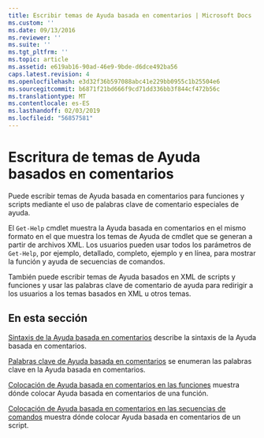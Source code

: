 ```yaml
---
title: Escribir temas de Ayuda basada en comentarios | Microsoft Docs
ms.custom: ''
ms.date: 09/13/2016
ms.reviewer: ''
ms.suite: ''
ms.tgt_pltfrm: ''
ms.topic: article
ms.assetid: e619ab16-90ad-46e9-9bde-d6dce492ba56
caps.latest.revision: 4
ms.openlocfilehash: e3d32f36b597088abc41e229bb0955c1b25504e6
ms.sourcegitcommit: b6871f21bd666f9cd71dd336bb3f844cf472b56c
ms.translationtype: MT
ms.contentlocale: es-ES
ms.lasthandoff: 02/03/2019
ms.locfileid: "56857581"
---
```

# <a name="writing-comment-based-help-topics"></a>Escritura de temas de Ayuda basados en comentarios

Puede escribir temas de Ayuda basada en comentarios para funciones y scripts mediante el uso de palabras clave de comentario especiales de ayuda.

 El `Get-Help` cmdlet muestra la Ayuda basada en comentarios en el mismo formato en el que muestra los temas de Ayuda de cmdlet que se generan a partir de archivos XML. Los usuarios pueden usar todos los parámetros de `Get-Help`, por ejemplo, detallado, completo, ejemplo y en línea, para mostrar la función y ayuda de secuencias de comandos.

 También puede escribir temas de Ayuda basados en XML de scripts y funciones y usar las palabras clave de comentario de ayuda para redirigir a los usuarios a los temas basados en XML u otros temas.

## <a name="in-this-section"></a>En esta sección

 [Sintaxis de la Ayuda basada en comentarios](./syntax-of-comment-based-help.md) describe la sintaxis de la Ayuda basada en comentarios.

 [Palabras clave de Ayuda basada en comentarios](./comment-based-help-keywords.md) se enumeran las palabras clave en la Ayuda basada en comentarios.

 [Colocación de Ayuda basada en comentarios en las funciones](./placing-comment-based-help-in-functions.md) muestra dónde colocar Ayuda basada en comentarios de una función.

 [Colocación de Ayuda basada en comentarios en las secuencias de comandos](./placing-comment-based-help-in-scripts.md) muestra dónde colocar Ayuda basada en comentarios de un script.